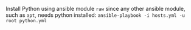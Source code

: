 Install Python using ansible module `raw` since any other ansible module, such as `apt`, needs python installed:
	`ansible-playbook -i hosts.yml -u root python.yml`
